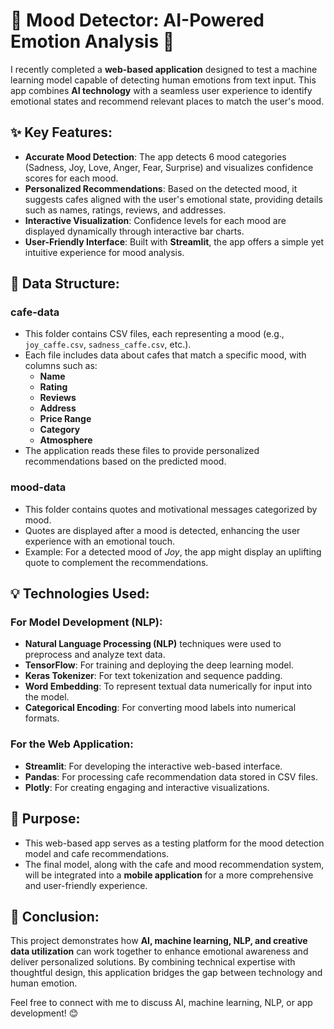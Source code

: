 # 🌈 Mood Detector: AI-Powered Emotion Analysis 🧠

I recently completed a **web-based application** designed to test a machine learning model capable of detecting human emotions from text input. This app combines **AI technology** with a seamless user experience to identify emotional states and recommend relevant places to match the user's mood.

## ✨ Key Features:

- **Accurate Mood Detection**: The app detects 6 mood categories (Sadness, Joy, Love, Anger, Fear, Surprise) and visualizes confidence scores for each mood.
- **Personalized Recommendations**: Based on the detected mood, it suggests cafes aligned with the user's emotional state, providing details such as names, ratings, reviews, and addresses.
- **Interactive Visualization**: Confidence levels for each mood are displayed dynamically through interactive bar charts.
- **User-Friendly Interface**: Built with **Streamlit**, the app offers a simple yet intuitive experience for mood analysis.

## 📂 Data Structure:

### **cafe-data**
- This folder contains CSV files, each representing a mood (e.g., `joy_caffe.csv`, `sadness_caffe.csv`, etc.).
- Each file includes data about cafes that match a specific mood, with columns such as:
  - **Name**
  - **Rating**
  - **Reviews**
  - **Address**
  - **Price Range**
  - **Category**
  - **Atmosphere**
- The application reads these files to provide personalized recommendations based on the predicted mood.

### **mood-data**
- This folder contains quotes and motivational messages categorized by mood.
- Quotes are displayed after a mood is detected, enhancing the user experience with an emotional touch.
- Example: For a detected mood of *Joy*, the app might display an uplifting quote to complement the recommendations.

## 💡 Technologies Used:

### **For Model Development (NLP):**
- **Natural Language Processing (NLP)** techniques were used to preprocess and analyze text data.
- **TensorFlow**: For training and deploying the deep learning model.
- **Keras Tokenizer**: For text tokenization and sequence padding.
- **Word Embedding**: To represent textual data numerically for input into the model.
- **Categorical Encoding**: For converting mood labels into numerical formats.

### **For the Web Application:**
- **Streamlit**: For developing the interactive web-based interface.
- **Pandas**: For processing cafe recommendation data stored in CSV files.
- **Plotly**: For creating engaging and interactive visualizations.

## 🎯 Purpose:

- This web-based app serves as a testing platform for the mood detection model and cafe recommendations.
- The final model, along with the cafe and mood recommendation system, will be integrated into a **mobile application** for a more comprehensive and user-friendly experience.

## 🚀 Conclusion:

This project demonstrates how **AI, machine learning, NLP, and creative data utilization** can work together to enhance emotional awareness and deliver personalized solutions. By combining technical expertise with thoughtful design, this application bridges the gap between technology and human emotion.

Feel free to connect with me to discuss AI, machine learning, NLP, or app development! 😊
